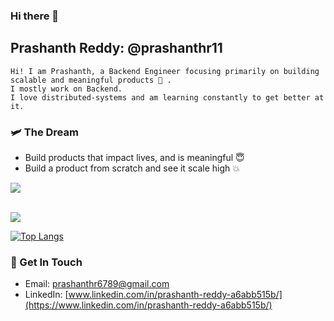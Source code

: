### Hi there 👋

<!--
**prashanthr11/prashanthr11** is a ✨ _special_ ✨ repository because its `README.md` (this file) appears on your GitHub profile.

Here are some ideas to get you started:

- 🔭 I’m currently working on ...
- 🌱 I’m currently learning ...
- 👯 I’m looking to collaborate on ...
- 🤔 I’m looking for help with ...
- 💬 Ask me about ...
- 📫 How to reach me: ...
- 😄 Pronouns: ...
- ⚡ Fun fact: ...
-->

## Prashanth Reddy: @prashanthr11
```
Hi! I am Prashanth, a Backend Engineer focusing primarily on building scalable and meaningful products 📖 .
I mostly work on Backend.
I love distributed-systems and am learning constantly to get better at it.
```

### 🛩 The Dream

-   Build products that impact lives, and is meaningful 😇
-   Build a product from scratch and see it scale high 💥

<a href="https://github.com/anuraghazra/github-readme-stats">
  <img align="center" src="https://github-readme-stats.vercel.app/api?username=prashanthr11" />

<br />
<br />

![](https://github-readme-stats.vercel.app/api?username=prashanthr11&hide=contribs,prs)

[![Top Langs](https://github-readme-stats.vercel.app/api/top-langs/?username=prashanthr11)](https://github.com/anuraghazra/github-readme-stats)

### 📱 Get In Touch

-   Email: [prashanthr6789@gmail.com](prashanthr6789@gmail.com)
-   LinkedIn: [www.linkedin.com/in/prashanth-reddy-a6abb515b/](https://www.linkedin.com/in/prashanth-reddy-a6abb515b/)
